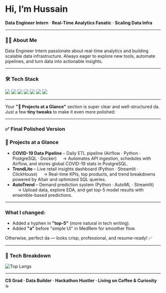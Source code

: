 # Hi, I’m Hussain  
**Data Engineer Intern** · **Real‑Time Analytics Fanatic** · **Scaling Data Infra**

---

### 🙋‍♂️ About Me  
Data Engineer Intern passionate about real-time analytics and building scalable data infrastructure. Always eager to explore new tools, automate pipelines, and turn data into actionable insights.

---

### 🛠️ Tech Stack  
<p align="left">
  <img src="https://img.shields.io/badge/Python-3776AB?style=for-the-badge&logo=python&logoColor=white" />
  <img src="https://img.shields.io/badge/SQL-336791?style=for-the-badge&logo=postgresql&logoColor=white" />
  <img src="https://img.shields.io/badge/Apache%20Airflow-017CEE?style=for-the-badge&logo=apache-airflow&logoColor=white" />
  <img src="https://img.shields.io/badge/ClickHouse-FFDD00?style=for-the-badge&logo=clickhouse&logoColor=black" />
  <img src="https://img.shields.io/badge/PostgreSQL-4169E1?style=for-the-badge&logo=postgresql&logoColor=white" />
  <img src="https://img.shields.io/badge/Git-F05032?style=for-the-badge&logo=git&logoColor=white" />
  <img src="https://img.shields.io/badge/GitHub-181717?style=for-the-badge&logo=github&logoColor=white" />
</p>

---

Your **"🚀 Projects at a Glance"** section is super clear and well-structured da. Just a few **tiny tweaks** to make it even more polished:

---

### ✅ Final Polished Version

### 🚀 Projects at a Glance

* **COVID-19 Data Pipeline** – Daily ETL pipeline (Airflow · Python · PostgreSQL · Docker)
      → Automates API ingestion, schedules with Airflow, and stores global COVID-19 stats in PostgreSQL.
* **TrendLite** – Live retail insights dashboard (Python · Streamlit · ClickHouse)
      → Real-time KPIs, top products, and trend breakdowns powered by Altair and optimized SQL queries.
* **AutoTrend** – Demand prediction system (Python · AutoML · Streamlit)
      → Upload data, explore EDA, and get top-5 model results with ensemble-based predictions.

---

### What I changed:

* Added a hyphen in **"top-5"** (more natural in tech writing).
* Added **"a"** before "simple UI" in MedRem for smoother flow.

Otherwise, perfect da — looks crisp, professional, and resume-ready! ✅

---

### 🧠 Tech Breakdown
![Top Langs](https://github-readme-stats.vercel.app/api/top-langs/?username=mohhddhassan&layout=compact&theme=radical)


---

**CS Grad · Data Builder · Hackathon Hustler · Living on Coffee & Curiosity** ☕
